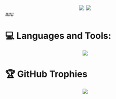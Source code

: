 ###
<div id="header" align="center" style="font-size: 20px">
<img src="https://img.shields.io/website?down_message=is%20down&label=yourauth.vn&style=flat-square&up_message=is%20up&url=https%3A%2F%2Fyourauth.vn"></img>
<img src="https://img.shields.io/discord/890741284745138226?style=flat-squarehttps://img.shields.io/discord/890741284745138226?style=flat-square"></img>
</div>
###
<h1 align="left">💻 Languages and Tools:</h1>
<p align="center"> 
  <img src="https://skillicons.dev/icons?i=js,ts,c,cpp,cloudflare,java,express,figma,github,heroku,html,css,bootstrap,jquery,md,mongodb,mysql,nodejs,powershell,redis,stackoverflow,svg,vscode,gcp,githubactions&theme=dark" />
</p>  

###
<h1 align="left">🏆 GitHub Trophies</h1>
<p align="center">
<img src="https://visitcount.itsvg.in/api?id=duyneuser-dev&label=Profile%20Views&color=3&icon=0&pretty=true" />
</p>

<!-- ![](https://github-trophies.vercel.app/?username=petertuananh&theme=onedark&no-frame=false&no-bg=false&margin-w=4)
[![](https://visitcount.itsvg.in/api?id=duyneuser-dev&label=Profile%20Views&color=3&icon=0&pretty=true)](https://visitcount.itsvg.in) -->
